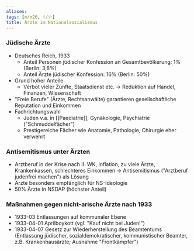 ```yaml
---
aliases: 
tags: [m/m26, f/🩺]
title: Ärzte im Nationalsozialismus
---
```

### Jüdische Ärzte
- Deutsches Reich, 1933
  - Anteil Personen jüdischer Konfession an Gesamtbevölkerung: 1% (Berlin: 3,8%)
  - Anteil Ärzte jüdischer Konfession: 16% (Berlin: 50%)
- Grund hoher Anteile
  - Verbot vieler Zünfte, Staatsdienst etc. → Reduktion auf Handel, Finanzen, Wissenschaft
- "Freie Berufe" (Ärzte, Rechtsanwälte) garantieren gesellschaftliche Reputation und Einkommen
- Fachrichtungswahl
  - Juden v.a. in [[Paediatrie]], Gynäkologie, Psychiatrie ("Schmuddelfächer")
  - Prestigereiche Fächer wie Anatomie, Pathologie, Chirurgie eher verwehrt

### Antisemitismus unter Ärzten

- Arztberuf in der Krise nach II. WK, Inflation, zu viele Ärzte, Krankenkassen, schlechteres Einkommen → Antisemitismus ("Arztberuf judenfrei machen") als Lösung
- Ärzte besonders empfänglich für NS-Ideologie
- 50% Ärzte in NSDAP (höchster Anteil)

### Maßnahmen gegen nicht-arische Ärzte nach 1933

- 1933-03 Entlassungen auf kommunaler Ebene
- 1933-04-01 Aprilboykott (vgl. "Kauf nicht bei Juden!")
- 1933-04-07 Gesetz zur Wiederherstellung des Beamtentums (Entlassung jüdischer, sozialdemokratischer, kommunistischer Beamter, z.B. Krankenhausärzte; Ausnahme "Frontkämpfer")